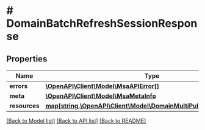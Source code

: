 # # DomainBatchRefreshSessionResponse

## Properties

Name | Type | Description | Notes
------------ | ------------- | ------------- | -------------
**errors** | [**\OpenAPI\Client\Model\MsaAPIError[]**](MsaAPIError.md) |  |
**meta** | [**\OpenAPI\Client\Model\MsaMetaInfo**](MsaMetaInfo.md) |  |
**resources** | [**map[string,\OpenAPI\Client\Model\DomainMultiPulseSensorResponse]**](DomainMultiPulseSensorResponse.md) |  |

[[Back to Model list]](../../README.md#models) [[Back to API list]](../../README.md#endpoints) [[Back to README]](../../README.md)

